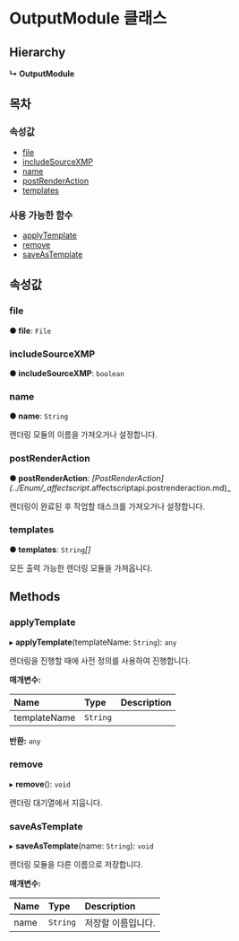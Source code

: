 # OutputModule 클래스

## Hierarchy

**↳ OutputModule**

## 목차

### 속성값

* [file](https://github.com/AffectScript/affectscript-docs/tree/306de14a6253b187416c39813dcd85cd8989dc14/javascript-api/기타%20그%20외%20참조%20API/Class/_affectscript_.affectscriptapi.outputmodule.md#file)
* [includeSourceXMP](https://github.com/AffectScript/affectscript-docs/tree/306de14a6253b187416c39813dcd85cd8989dc14/javascript-api/기타%20그%20외%20참조%20API/Class/_affectscript_.affectscriptapi.outputmodule.md#includesourcexmp)
* [name](https://github.com/AffectScript/affectscript-docs/tree/306de14a6253b187416c39813dcd85cd8989dc14/javascript-api/기타%20그%20외%20참조%20API/Class/_affectscript_.affectscriptapi.outputmodule.md#name)
* [postRenderAction](https://github.com/AffectScript/affectscript-docs/tree/306de14a6253b187416c39813dcd85cd8989dc14/javascript-api/기타%20그%20외%20참조%20API/Class/_affectscript_.affectscriptapi.outputmodule.md#postrenderaction)
* [templates](https://github.com/AffectScript/affectscript-docs/tree/306de14a6253b187416c39813dcd85cd8989dc14/javascript-api/기타%20그%20외%20참조%20API/Class/_affectscript_.affectscriptapi.outputmodule.md#templates)

### 사용 가능한 함수

* [applyTemplate](https://github.com/AffectScript/affectscript-docs/tree/306de14a6253b187416c39813dcd85cd8989dc14/javascript-api/기타%20그%20외%20참조%20API/Class/_affectscript_.affectscriptapi.outputmodule.md#applytemplate)
* [remove](https://github.com/AffectScript/affectscript-docs/tree/306de14a6253b187416c39813dcd85cd8989dc14/javascript-api/기타%20그%20외%20참조%20API/Class/_affectscript_.affectscriptapi.outputmodule.md#remove)
* [saveAsTemplate](https://github.com/AffectScript/affectscript-docs/tree/306de14a6253b187416c39813dcd85cd8989dc14/javascript-api/기타%20그%20외%20참조%20API/Class/_affectscript_.affectscriptapi.outputmodule.md#saveastemplate)

## 속성값

### file <a id="file"></a>

**● file**: `File`

### includeSourceXMP <a id="includesourcexmp"></a>

**● includeSourceXMP**: `boolean`

### name <a id="name"></a>

**● name**: `String`

렌더링 모듈의 이름을 가져오거나 설정합니다.

### postRenderAction <a id="postrenderaction"></a>

**● postRenderAction**: _\[PostRenderAction\]\(../Enum/\_affectscript_.affectscriptapi.postrenderaction.md\)\_

렌더링이 완료된 후 작업할 태스크를 가져오거나 설정합니다.

### templates <a id="templates"></a>

**● templates**: `String`_\[\]_

모든 출력 가능한 렌더링 모듈을 가져옵니다.

## Methods

### applyTemplate <a id="applytemplate"></a>

▸ **applyTemplate**\(templateName: `String`\): `any`

렌더링을 진행할 때에 사전 정의를 사용하여 진행합니다.

**매개변수:**

| Name | Type | Description |
| :--- | :--- | :--- |
| templateName | `String` |  |

**반환:** `any`

### remove <a id="remove"></a>

▸ **remove**\(\): `void`

렌더링 대기열에서 지웁니다.

### saveAsTemplate <a id="saveastemplate"></a>

▸ **saveAsTemplate**\(name: `String`\): `void`

렌더링 모듈을 다른 이름으로 저장합니다.

**매개변수:**

| Name | Type | Description |
| :--- | :--- | :--- |
| name | `String` | 저장할 이름입니다. |


